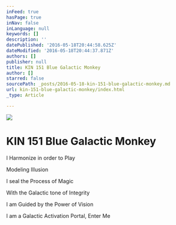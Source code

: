 ```yaml
---
inFeed: true
hasPage: true
inNav: false
inLanguage: null
keywords: []
description: ''
datePublished: '2016-05-18T20:44:58.625Z'
dateModified: '2016-05-18T20:44:37.871Z'
authors: []
publisher: null
title: KIN 151 Blue Galactic Monkey
author: []
starred: false
sourcePath: _posts/2016-05-18-kin-151-blue-galactic-monkey.md
url: kin-151-blue-galactic-monkey/index.html
_type: Article

---
```

![](https://the-grid-user-content.s3-us-west-2.amazonaws.com/b624c390-fed0-451f-8e3c-be75649b2639.png)

# KIN 151 Blue Galactic Monkey

I Harmonize in order to Play

Modeling Illusion

I seal the Process of Magic

With the Galactic tone of Integrity

I am Guided by the Power of Vision

I am a Galactic Activation Portal, Enter Me
